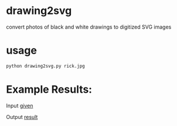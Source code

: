 # drawing2svg
convert photos of black and white drawings to digitized SVG images

# usage
```python
python drawing2svg.py rick.jpg
```

# Example Results: 
Input 
[given](https://raw.githubusercontent.com/cas1m1r/drawing2svg/main/rick.jpg)

Output
[result](https://raw.githubusercontent.com/cas1m1r/drawing2svg/c8d595ab52b3cfd71aea7f4f3ed3bc54fb851ae1/result.svg)
